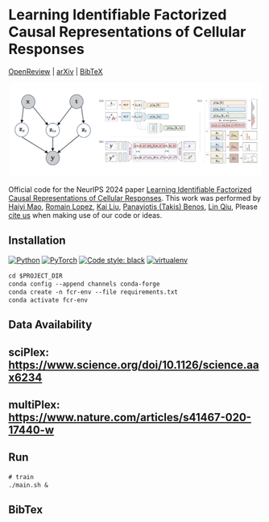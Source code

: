 # Learning Identifiable Factorized Causal Representations of Cellular Responses

[OpenReview](https://openreview.net/forum?id=AhlaBDHMQh) |
[arXiv](https://arxiv.org/abs/***) |
[BibTeX](#bibtex)

<p align="center">
    <img alt="Learning Identifiable Factorized Causal Representations of Cellular Responses" src="assets/examples.png" width="500">
</p>

Official code for the NeurIPS 2024 paper [ Learning Identifiable Factorized Causal Representations of Cellular Responses](https://openreview.net/forum?id=AhlaBDHMQh). This work was performed by
[Haiyi Mao](https://harrymao1011.github.io/),
[Romain Lopez](https://romain-lopez.github.io/),
[Kai Liu](),
[Panayiotis (Takis) Benos](),
[Lin Qiu](https://lquvatexas.github.io/),
Please [cite us](#bibtex) when making use of our code or ideas.

## Installation
<p align="left">
    <a href="https://www.python.org/downloads/"><img alt="Python" src="https://img.shields.io/badge/python-3.9-blue.svg"></a>
    <a href="https://pytorch.org/get-started/previous-versions/"><img alt="PyTorch" src="https://img.shields.io/badge/PyTorch-1.3.1-orange.svg"></a>
    <a href="https://black.readthedocs.io/en/stable/"><img alt="Code style: black" src="https://img.shields.io/badge/code%20style-black-000000.svg"></a>
    <a href="https://anaconda.org/anaconda/conda"><img alt="virtualenv" src="https://img.shields.io/badge/virtualenv-conda-green.svg"></a>
</p>

```shell
cd $PROJECT_DIR
conda config --append channels conda-forge
conda create -n fcr-env --file requirements.txt
conda activate fcr-env
```

## Data Availability

## sciPlex: https://www.science.org/doi/10.1126/science.aax6234
## multiPlex: https://www.nature.com/articles/s41467-020-17440-w


## Run
```shell
# train
./main.sh &
```

## BibTex

<!-- ```bibtex
@inproceedings{
mao2024learning,
title={Learning Identifiable Factorized Causal Representations of Cellular Responses},
author={Haiyi Mao and Romain Lopez and Kai Liu and Jan-Christian Huetter and David Richmond and Panayiotis V. Benos and Lin Qiu},
booktitle={Advances in Neural Information Processing Systems},
year={2024},
note={\url{https://github.com/Genentech/fcr}
}
``` -->
